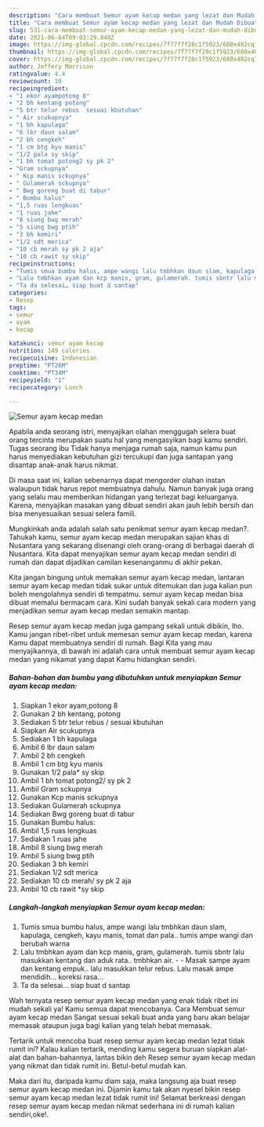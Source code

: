 ```yaml
---
description: "Cara membuat Semur ayam kecap medan yang lezat dan Mudah Dibuat"
title: "Cara membuat Semur ayam kecap medan yang lezat dan Mudah Dibuat"
slug: 531-cara-membuat-semur-ayam-kecap-medan-yang-lezat-dan-mudah-dibuat
date: 2021-06-04T09:03:29.840Z
image: https://img-global.cpcdn.com/recipes/7f77f7f28c1f5923/680x482cq70/semur-ayam-kecap-medan-foto-resep-utama.jpg
thumbnail: https://img-global.cpcdn.com/recipes/7f77f7f28c1f5923/680x482cq70/semur-ayam-kecap-medan-foto-resep-utama.jpg
cover: https://img-global.cpcdn.com/recipes/7f77f7f28c1f5923/680x482cq70/semur-ayam-kecap-medan-foto-resep-utama.jpg
author: Jeffery Morrison
ratingvalue: 4.4
reviewcount: 10
recipeingredient:
- "1 ekor ayampotong 8"
- "2 bh kentang potong"
- "5 btr telur rebus  sesuai kbutuhan"
- " Air scukupnya"
- "1 bh kapulaga"
- "6 lbr daun salam"
- "2 bh cengkeh"
- "1 cm btg kyu manis"
- "1/2 pala sy skip"
- "1 bh tomat potong2 sy pk 2"
- "Gram sckupnya"
- " Kcp manis sckupnya"
- " Gulamerah sckupnya"
- " Bwg goreng buat di tabur"
- " Bumbu halus"
- "1,5 ruas lengkuas"
- "1 ruas jahe"
- "8 siung bwg merah"
- "5 siung bwg ptih"
- "3 bh kemiri"
- "1/2 sdt merica"
- "10 cb merah sy pk 2 aja"
- "10 cb rawit sy skip"
recipeinstructions:
- "Tumis smua bumbu halus, ampe wangi lalu tmbhkan daun slam, kapulaga, cengkeh, kayu manis, tomat dan pala.. tumis ampe wangi dan berubah warna"
- "Lalu tmbhkan ayam dan kcp manis, gram, gulamerah. tumis sbntr lalu masukkan kentang dan aduk rata.. tmbhkan air.   Masak sampe ayam dan kentang empuk.. lalu masukkan telur rebus. Lalu masak ampe mendidih… koreksi rasa…"
- "Ta da selesai… siap buat d santap"
categories:
- Resep
tags:
- semur
- ayam
- kecap

katakunci: semur ayam kecap 
nutrition: 149 calories
recipecuisine: Indonesian
preptime: "PT26M"
cooktime: "PT34M"
recipeyield: "1"
recipecategory: Lunch

---
```



![Semur ayam kecap medan](https://img-global.cpcdn.com/recipes/7f77f7f28c1f5923/680x482cq70/semur-ayam-kecap-medan-foto-resep-utama.jpg)

Apabila anda seorang istri, menyajikan olahan menggugah selera buat orang tercinta merupakan suatu hal yang mengasyikan bagi kamu sendiri. Tugas seorang ibu Tidak hanya menjaga rumah saja, namun kamu pun harus menyediakan kebutuhan gizi tercukupi dan juga santapan yang disantap anak-anak harus nikmat.

Di masa  saat ini, kalian sebenarnya dapat mengorder olahan instan walaupun tidak harus repot membuatnya dahulu. Namun banyak juga orang yang selalu mau memberikan hidangan yang terlezat bagi keluarganya. Karena, menyajikan masakan yang dibuat sendiri akan jauh lebih bersih dan bisa menyesuaikan sesuai selera famili. 



Mungkinkah anda adalah salah satu penikmat semur ayam kecap medan?. Tahukah kamu, semur ayam kecap medan merupakan sajian khas di Nusantara yang sekarang disenangi oleh orang-orang di berbagai daerah di Nusantara. Kita dapat menyajikan semur ayam kecap medan sendiri di rumah dan dapat dijadikan camilan kesenanganmu di akhir pekan.

Kita jangan bingung untuk memakan semur ayam kecap medan, lantaran semur ayam kecap medan tidak sukar untuk ditemukan dan juga kalian pun boleh mengolahnya sendiri di tempatmu. semur ayam kecap medan bisa dibuat memalui bermacam cara. Kini sudah banyak sekali cara modern yang menjadikan semur ayam kecap medan semakin mantap.

Resep semur ayam kecap medan juga gampang sekali untuk dibikin, lho. Kamu jangan ribet-ribet untuk memesan semur ayam kecap medan, karena Kamu dapat membuatnya sendiri di rumah. Bagi Kita yang mau menyajikannya, di bawah ini adalah cara untuk membuat semur ayam kecap medan yang nikamat yang dapat Kamu hidangkan sendiri.

<!--inarticleads1-->

##### Bahan-bahan dan bumbu yang dibutuhkan untuk menyiapkan Semur ayam kecap medan:

1. Siapkan 1 ekor ayam,potong 8
1. Gunakan 2 bh kentang, potong
1. Sediakan 5 btr telur rebus / sesuai kbutuhan
1. Siapkan  Air scukupnya
1. Sediakan 1 bh kapulaga
1. Ambil 6 lbr daun salam
1. Ambil 2 bh cengkeh
1. Ambil 1 cm btg kyu manis
1. Gunakan 1/2 pala* sy skip
1. Ambil 1 bh tomat potong2/ sy pk 2
1. Ambil Gram sckupnya
1. Gunakan  Kcp manis sckupnya
1. Sediakan  Gulamerah sckupnya
1. Sediakan  Bwg goreng buat di tabur
1. Gunakan  Bumbu halus:
1. Ambil 1,5 ruas lengkuas
1. Sediakan 1 ruas jahe
1. Ambil 8 siung bwg merah
1. Ambil 5 siung bwg ptih
1. Sediakan 3 bh kemiri
1. Sediakan 1/2 sdt merica
1. Sediakan 10 cb merah/ sy pk 2 aja
1. Ambil 10 cb rawit *sy skip




<!--inarticleads2-->

##### Langkah-langkah menyiapkan Semur ayam kecap medan:

1. Tumis smua bumbu halus, ampe wangi lalu tmbhkan daun slam, kapulaga, cengkeh, kayu manis, tomat dan pala.. tumis ampe wangi dan berubah warna
1. Lalu tmbhkan ayam dan kcp manis, gram, gulamerah. tumis sbntr lalu masukkan kentang dan aduk rata.. tmbhkan air.  -  - Masak sampe ayam dan kentang empuk.. lalu masukkan telur rebus. Lalu masak ampe mendidih… koreksi rasa…
1. Ta da selesai… siap buat d santap




Wah ternyata resep semur ayam kecap medan yang enak tidak ribet ini mudah sekali ya! Kamu semua dapat mencobanya. Cara Membuat semur ayam kecap medan Sangat sesuai sekali buat anda yang baru akan belajar memasak ataupun juga bagi kalian yang telah hebat memasak.

Tertarik untuk mencoba buat resep semur ayam kecap medan lezat tidak rumit ini? Kalau kalian tertarik, mending kamu segera buruan siapkan alat-alat dan bahan-bahannya, lantas bikin deh Resep semur ayam kecap medan yang nikmat dan tidak rumit ini. Betul-betul mudah kan. 

Maka dari itu, daripada kamu diam saja, maka langsung aja buat resep semur ayam kecap medan ini. Dijamin kamu tak akan nyesel bikin resep semur ayam kecap medan lezat tidak rumit ini! Selamat berkreasi dengan resep semur ayam kecap medan nikmat sederhana ini di rumah kalian sendiri,oke!.

